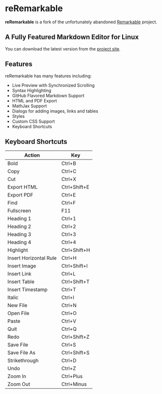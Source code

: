 # reRemarkable

**reRemarkable** is a fork of the unfortunately abandoned
[Remarkable](https://github.com/jamiemcg/Remarkable) project.

## A Fully Featured Markdown Editor for Linux

You can download the latest version from the [project site](https://github.com/pjobson/reRemarkable).

## Features

reRemarkable has many features including:

- Live Preview with Synchronized Scrolling
- Syntax Highlighting
- GitHub Flavored Markdown Support
- HTML and PDF Export
- MathJax Support
- Dialogs for adding images, links and tables
- Styles
- Custom CSS Support
- Keyboard Shortcuts

## Keyboard Shortcuts

| Action                 | Key          |
| --                     | --           |
| Bold                   | Ctrl+B       |
| Copy                   | Ctrl+C       |
| Cut                    | Ctrl+X       |
| Export HTML            | Ctrl+Shift+E |
| Export PDF             | Ctrl+E       |
| Find                   | Ctrl+F       |
| Fullscreen             | F11          |
| Heading 1              | Ctrl+1       |
| Heading 2              | Ctrl+2       |
| Heading 3              | Ctrl+3       |
| Heading 4              | Ctrl+4       |
| Highlight              | Ctrl+Shift+H |
| Insert Horizontal Rule | Ctrl+H       |
| Insert Image           | Ctrl+Shift+I |
| Insert Link            | Ctrl+L       |
| Insert Table           | Ctrl+Shift+T |
| Insert Timestamp       | Ctrl+T       |
| Italic                 | Ctrl+I       |
| New File               | Ctrl+N       |
| Open File              | Ctrl+O       |
| Paste                  | Ctrl+V       |
| Quit                   | Ctrl+Q       |
| Redo                   | Ctrl+Shift+Z |
| Save File              | Ctrl+S       |
| Save File As           | Ctrl+Shift+S |
| Strikethrough          | Ctrl+D       |
| Undo                   | Ctrl+Z       |
| Zoom In                | Ctrl+Plus    |
| Zoom Out               | Ctrl+Minus   |
